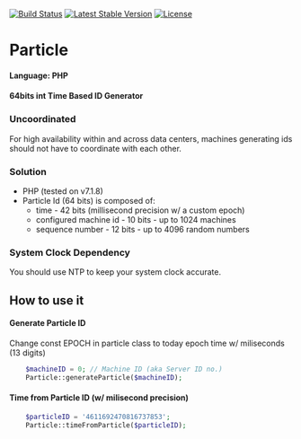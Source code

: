 [![Build Status](https://travis-ci.org/sschiau/Particle.svg?branch=master)](https://travis-ci.org/sschiau/Particle)
[![Latest Stable Version](https://poser.pugx.org/sschiau/particle/v/stable)](https://packagist.org/packages/sschiau/particle)
[![License](https://poser.pugx.org/sschiau/particle/license)](https://packagist.org/packages/sschiau/particle)

# Particle
#### Language: PHP
#### 64bits int Time Based ID Generator

### Uncoordinated
For high availability within and across data centers, machines generating ids should not have to coordinate with each other.

### Solution
* PHP (tested on v7.1.8)
* Particle Id (64 bits) is composed of:
  * time - 42 bits (millisecond precision w/ a custom epoch)
  * configured machine id - 10 bits - up to 1024 machines
  * sequence number - 12 bits - up to 4096 random numbers

### System Clock Dependency
You should use NTP to keep your system clock accurate.

## How to use it
#### Generate Particle ID
Change const EPOCH in particle class to today epoch time w/ miliseconds (13 digits)

```PHP
	$machineID = 0; // Machine ID (aka Server ID no.)
	Particle::generateParticle($machineID);
```

#### Time from Particle ID (w/ milisecond precision)
```PHP
	$particleID = '4611692470816737853';
	Particle::timeFromParticle($particleID);
```
